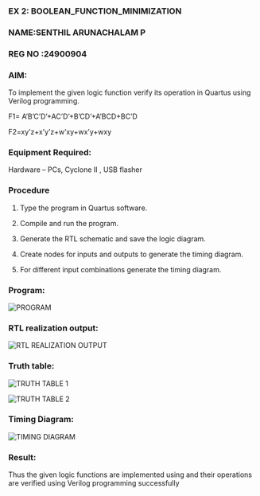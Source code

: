 ### EX 2: BOOLEAN_FUNCTION_MINIMIZATION
### NAME:SENTHIL ARUNACHALAM P
### REG NO :24900904

### AIM:

To implement the given logic function verify its operation in Quartus using Verilog programming.

F1= A’B’C’D’+AC’D’+B’CD’+A’BCD+BC’D 

F2=xy’z+x’y’z+w’xy+wx’y+wxy

### Equipment Required:

Hardware – PCs, Cyclone II , USB flasher

### Procedure

1.	Type the program in Quartus software.

2.	Compile and run the program.

3.	Generate the RTL schematic and save the logic diagram.

4.	Create nodes for inputs and outputs to generate the timing diagram.

5.	For different input combinations generate the timing diagram.


### Program:

![PROGRAM](https://github.com/user-attachments/assets/272c8497-b64a-4415-8954-98c697038ffd)



### RTL realization output:

![RTL  REALIZATION OUTPUT](https://github.com/user-attachments/assets/a6e97e6b-a964-4d99-b8e7-919582e93e5e)


### Truth table:

![TRUTH TABLE 1](https://github.com/user-attachments/assets/f90a00a3-ba5f-4a3a-8941-d895da44287e)

![TRUTH TABLE 2](https://github.com/user-attachments/assets/c6a586c4-c4dc-41e4-b53c-fbf2a9b1c8d7)

### Timing Diagram:

![TIMING DIAGRAM](https://github.com/user-attachments/assets/a9d40bdf-ffd4-40f0-b97e-b854311a9a47)


### Result:

Thus the given logic functions are implemented using and their operations are verified using Verilog programming successfully

